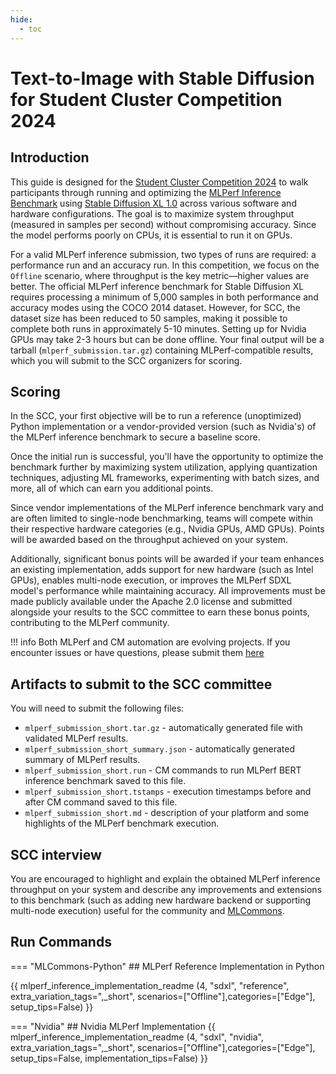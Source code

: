 ```yaml
---
hide:
  - toc
---
```


# Text-to-Image with Stable Diffusion for Student Cluster Competition 2024

## Introduction

This guide is designed for the [Student Cluster Competition 2024](https://studentclustercompetition.us/2024/index.html) to walk participants through running and optimizing the [MLPerf Inference Benchmark](https://arxiv.org/abs/1911.02549) using [Stable Diffusion XL 1.0](https://github.com/mlcommons/inference/tree/master/text_to_image#supported-models) across various software and hardware configurations. The goal is to maximize system throughput (measured in samples per second) without compromising accuracy. Since the model performs poorly on CPUs, it is essential to run it on GPUs.

For a valid MLPerf inference submission, two types of runs are required: a performance run and an accuracy run. In this competition, we focus on the `Offline` scenario, where throughput is the key metric—higher values are better. The official MLPerf inference benchmark for Stable Diffusion XL requires processing a minimum of 5,000 samples in both performance and accuracy modes using the COCO 2014 dataset. However, for SCC, the dataset size has been reduced to 50 samples, making it possible to complete both runs in approximately 5-10 minutes. Setting up for Nvidia GPUs may take 2-3 hours but can be done offline. Your final output will be a tarball (`mlperf_submission.tar.gz`) containing MLPerf-compatible results, which you will submit to the SCC organizers for scoring.

## Scoring

In the SCC, your first objective will be to run a reference (unoptimized) Python implementation or a vendor-provided version (such as Nvidia's) of the MLPerf inference benchmark to secure a baseline score.

Once the initial run is successful, you'll have the opportunity to optimize the benchmark further by maximizing system utilization, applying quantization techniques, adjusting ML frameworks, experimenting with batch sizes, and more, all of which can earn you additional points.

Since vendor implementations of the MLPerf inference benchmark vary and are often limited to single-node benchmarking, teams will compete within their respective hardware categories (e.g., Nvidia GPUs, AMD GPUs). Points will be awarded based on the throughput achieved on your system.

Additionally, significant bonus points will be awarded if your team enhances an existing implementation, adds support for new hardware (such as Intel GPUs), enables multi-node execution, or improves the MLPerf SDXL model's performance while maintaining accuracy. All improvements must be made publicly available under the Apache 2.0 license and submitted alongside your results to the SCC committee to earn these bonus points, contributing to the MLPerf community.


!!! info
    Both MLPerf and CM automation are evolving projects.
    If you encounter issues or have questions, please submit them [here](https://github.com/mlcommons/cm4mlops/issues)

## Artifacts to submit to the SCC committee

You will need to submit the following files:

* `mlperf_submission_short.tar.gz` - automatically generated file with validated MLPerf results.
* `mlperf_submission_short_summary.json` - automatically generated summary of MLPerf results.
* `mlperf_submission_short.run` - CM commands to run MLPerf BERT inference benchmark saved to this file.
* `mlperf_submission_short.tstamps` - execution timestamps before and after CM command saved to this file.
* `mlperf_submission_short.md` - description of your platform and some highlights of the MLPerf benchmark execution.


## SCC interview

You are encouraged to highlight and explain the obtained MLPerf inference throughput on your system
and describe any improvements and extensions to this benchmark (such as adding new hardware backend
or supporting multi-node execution) useful for the community and [MLCommons](https://mlcommons.org).

## Run Commands

=== "MLCommons-Python"
    ## MLPerf Reference Implementation in Python
    
{{ mlperf_inference_implementation_readme (4, "sdxl", "reference", extra_variation_tags=",_short", scenarios=["Offline"],categories=["Edge"], setup_tips=False) }}

=== "Nvidia"
    ## Nvidia MLPerf Implementation
{{ mlperf_inference_implementation_readme (4, "sdxl", "nvidia", extra_variation_tags=",_short", scenarios=["Offline"],categories=["Edge"], setup_tips=False, implementation_tips=False) }}
    

